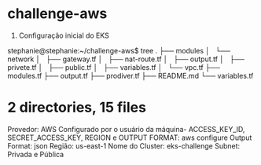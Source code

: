# challenge-aws

1. Configuração inicial do EKS

stephanie@stephanie:~/challenge-aws$ tree
.
├── modules
│   └── network
│       ├── gateway.tf
│       ├── nat-route.tf
│       ├── output.tf
│       ├── privete.tf
│       ├── public.tf
│       ├── variables.tf
│       └── vpc.tf
├── modules.tf
├── output.tf
├── prodiver.tf
├── README.md
└── variables.tf
# 2 directories, 15 files

Provedor: AWS
Configurado por o usuário da máquina- ACCESS_KEY_ID, SECRET_ACCESS_KEY, REGION e OUTPUT FORMAT: aws configure 
Output Format: json
Região: us-east-1
Nome do Cluster: eks-challenge
Subnet: Privada e Pública

